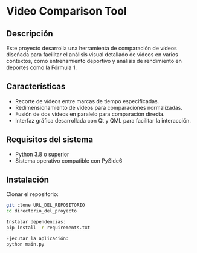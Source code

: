 # Video Comparison Tool

## Descripción
Este proyecto desarrolla una herramienta de comparación de vídeos diseñada para facilitar el análisis visual detallado de videos en varios contextos, como entrenamiento deportivo y análisis de rendimiento en deportes como la Fórmula 1.

## Características
- Recorte de vídeos entre marcas de tiempo especificadas.
- Redimensionamiento de vídeos para comparaciones normalizadas.
- Fusión de dos vídeos en paralelo para comparación directa.
- Interfaz gráfica desarrollada con Qt y QML para facilitar la interacción.

## Requisitos del sistema
- Python 3.8 o superior
- Sistema operativo compatible con PySide6

## Instalación

Clonar el repositorio:
```bash
git clone URL_DEL_REPOSITORIO
cd directorio_del_proyecto

Instalar dependencias:
pip install -r requirements.txt

Ejecutar la aplicación:
python main.py
